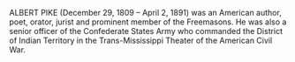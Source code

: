 ALBERT PIKE (December 29, 1809 – April 2, 1891) was an American author, poet, orator, jurist and prominent member of the Freemasons. He was also a senior officer of the Confederate States Army who commanded the District of Indian Territory in the Trans-Mississippi Theater of the American Civil War.
